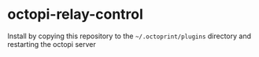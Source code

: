 # octopi-relay-control

Install by copying this repository to the `~/.octoprint/plugins` directory and restarting the octopi server
